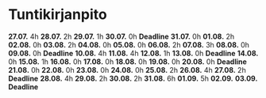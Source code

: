# Tuntikirjanpito
**27.07.** 4h
**28.07.** 2h
**29.07.** 1h
**30.07.** 0h
**Deadline**
**31.07.** 0h
**01.08.** 2h
**02.08.** 0h
**03.08.** 2h
**04.08.** 0h
**05.08.** 0h
**06.08.** 2h
**07.08.** 3h
**08.08.** 0h
**09.08.** 0h
**Deadline**
**10.08.** 4h
**11.08.** 4h
**12.08.** 1h
**13.08.** 0h
**Deadline**
**14.08.** 0h
**15.08.** 1h
**16.08.** 0h
**17.08.** 0h
**18.08.** 0h
**19.08.** 0h
**20.08.** 0h
**Deadline**
**21.08.** 0h
**22.08.** 0h
**23.08.** 0h
**24.08.** 0h
**25.08.** 2h
**26.08.** 4h
**27.08.** 2h
**Deadline**
**28.08.** 4h
**29.08.** 2h
**30.08.** 2h
**31.08.** 6h
**01.09.** 5h
**02.09.**
**03.09.**
**Deadline**